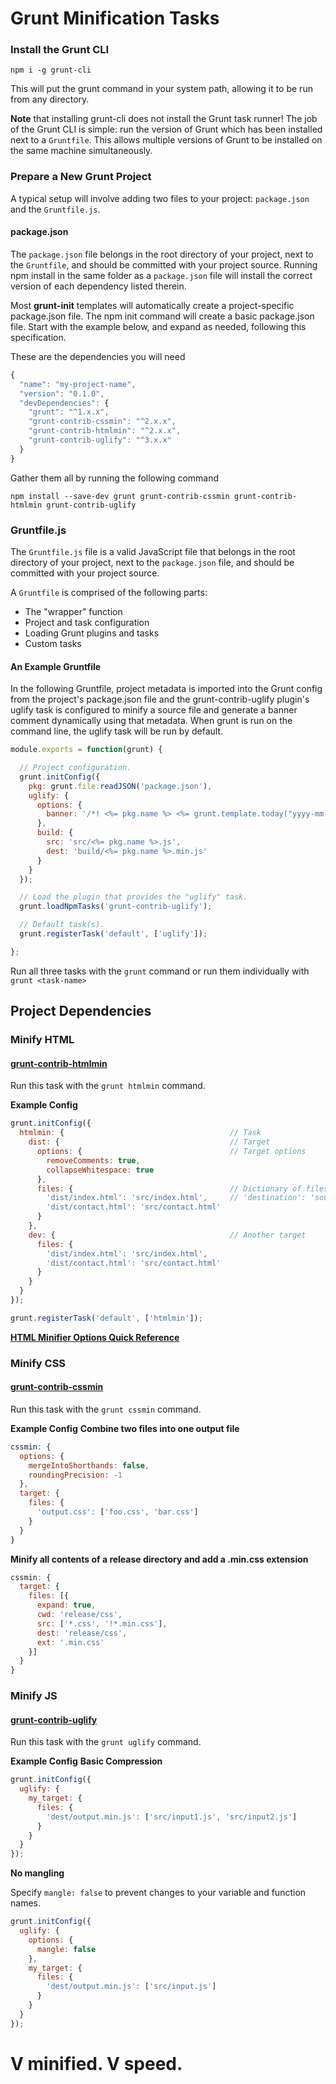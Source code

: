 # Grunt Minification Tasks

### Install the Grunt CLI
```
npm i -g grunt-cli
```

This will put the grunt command in your system path, allowing it to be run from any directory.

**Note** that installing grunt-cli does not install the Grunt task runner! The job of the Grunt CLI is simple: run the version of Grunt which has been installed next to a `Gruntfile`. This allows multiple versions of Grunt to be installed on the same machine simultaneously.

### Prepare a New Grunt Project
A typical setup will involve adding two files to your project: `package.json` and the `Gruntfile.js`.

#### package.json
The `package.json` file belongs in the root directory of your project, next to the `Gruntfile`, and should be committed with your project source. Running npm install in the same folder as a `package.json` file will install the correct version of each dependency listed therein.

Most **grunt-init** templates will automatically create a project-specific package.json file.
The npm init command will create a basic package.json file.
Start with the example below, and expand as needed, following this specification.

These are the dependencies you will need
``` javascript
{
  "name": "my-project-name",
  "version": "0.1.0",
  "devDependencies": {
    "grunt": "^1.x.x",
    "grunt-contrib-cssmin": "^2.x.x",
    "grunt-contrib-htmlmin": "^2.x.x",
    "grunt-contrib-uglify": "^3.x.x"
  }
}
```

Gather them all by running the following command
```
npm install --save-dev grunt grunt-contrib-cssmin grunt-contrib-htmlmin grunt-contrib-uglify
```

### Gruntfile.js
The `Gruntfile.js` file is a valid JavaScript file that belongs in the root directory of your project, next to the `package.json` file, and should be committed with your project source.

A `Gruntfile` is comprised of the following parts:

* The "wrapper" function
* Project and task configuration
* Loading Grunt plugins and tasks
* Custom tasks

#### An Example Gruntfile
In the following Gruntfile, project metadata is imported into the Grunt config from the project's package.json file and the grunt-contrib-uglify plugin's uglify task is configured to minify a source file and generate a banner comment dynamically using that metadata. When grunt is run on the command line, the uglify task will be run by default.
``` javascript
module.exports = function(grunt) {

  // Project configuration.
  grunt.initConfig({
    pkg: grunt.file.readJSON('package.json'),
    uglify: {
      options: {
        banner: '/*! <%= pkg.name %> <%= grunt.template.today("yyyy-mm-dd") %> */\n'
      },
      build: {
        src: 'src/<%= pkg.name %>.js',
        dest: 'build/<%= pkg.name %>.min.js'
      }
    }
  });

  // Load the plugin that provides the "uglify" task.
  grunt.loadNpmTasks('grunt-contrib-uglify');

  // Default task(s).
  grunt.registerTask('default', ['uglify']);

};
```

Run all three tasks with the `grunt` command or run them individually with `grunt <task-name>`

## Project Dependencies
### Minify HTML
#### [grunt-contrib-htmlmin](https://github.com/gruntjs/grunt-contrib-htmlmin)

Run this task with the `grunt htmlmin` command.

**Example Config**
``` javascript
grunt.initConfig({
  htmlmin: {                                     // Task
    dist: {                                      // Target
      options: {                                 // Target options
        removeComments: true,
        collapseWhitespace: true
      },
      files: {                                   // Dictionary of files
        'dist/index.html': 'src/index.html',     // 'destination': 'source'
        'dist/contact.html': 'src/contact.html'
      }
    },
    dev: {                                       // Another target
      files: {
        'dist/index.html': 'src/index.html',
        'dist/contact.html': 'src/contact.html'
      }
    }
  }
});

grunt.registerTask('default', ['htmlmin']);
```

**[HTML Minifier Options Quick Reference](https://github.com/kangax/html-minifier#options-quick-reference)**

### Minify CSS
#### [grunt-contrib-cssmin](https://github.com/gruntjs/grunt-contrib-cssmin)

Run this task with the `grunt cssmin` command.

**Example Config**
**Combine two files into one output file**
``` javascript
cssmin: {
  options: {
    mergeIntoShorthands: false,
    roundingPrecision: -1
  },
  target: {
    files: {
      'output.css': ['foo.css', 'bar.css']
    }
  }
}
```

**Minify all contents of a release directory and add a .min.css extension**
``` javascript
cssmin: {
  target: {
    files: [{
      expand: true,
      cwd: 'release/css',
      src: ['*.css', '!*.min.css'],
      dest: 'release/css',
      ext: '.min.css'
    }]
  }
}
```

### Minify JS
#### [grunt-contrib-uglify](https://github.com/gruntjs/grunt-contrib-uglify)

Run this task with the `grunt uglify` command.

**Example Config**
**Basic Compression**
``` javascript
grunt.initConfig({
  uglify: {
    my_target: {
      files: {
        'dest/output.min.js': ['src/input1.js', 'src/input2.js']
      }
    }
  }
});
```

**No mangling**

Specify `mangle: false` to prevent changes to your variable and function names.
``` javascript
grunt.initConfig({
  uglify: {
    options: {
      mangle: false
    },
    my_target: {
      files: {
        'dest/output.min.js': ['src/input.js']
      }
    }
  }
});
```

# V minified. V speed.